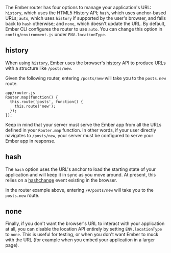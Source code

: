 The Ember router has four options to manage your application's URL: `history`, which uses the HTML5 History API; `hash`, which uses anchor-based URLs; `auto`, which uses `history` if supported by the user's browser, and falls back to `hash` otherwise; and `none`, which doesn't update the URL. By default, Ember CLI configures the router to use `auto`. You can change this option in `config/environment.js` under `ENV.locationType`.

## history

When using `history`, Ember uses the browser's [history](http://caniuse.com/history) API to produce URLs with a structure like `/posts/new`.

Given the following router, entering `/posts/new` will take you to the `posts.new` route.

    app/router.js
    Router.map(function() {
      this.route('posts', function() {
        this.route('new');
      });
    });

Keep in mind that your server must serve the Ember app from all the URLs defined in your `Router.map` function. In other words, if your user directly navigates to `/posts/new`, your server must be configured to serve your Ember app in response.

## hash

The `hash` option uses the URL's anchor to load the starting state of your application and will keep it in sync as you move around. At present, this relies on a [hashchange](http://caniuse.com/hashchange) event existing in the browser.

In the router example above, entering `/#/posts/new` will take you to the `posts.new` route.

## none

Finally, if you don't want the browser's URL to interact with your application at all, you can disable the location API entirely by setting `ENV.locationType` to `none`. This is useful for testing, or when you don't want Ember to muck with the URL (for example when you embed your application in a larger page).